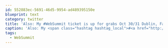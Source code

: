 ```yaml
---
id: 552883ec-5691-46d5-9954-ad489395150e
blueprint: text
category: twitter
title: 'Also: My #WebSummit ticket is up for grabs Oct 30/31 Dublin, Face value ($495 Euro)'
caption: 'Also: My <span class="hashtag hashtag_local">#<a href="http://tweettemp.darylchymko.ca/?tag=websummit">WebSummit</a> ticket is up for grabs Oct 30/31 Dublin, Face value ($495 Euro)'
tags:
  - WebSummit
---
```

